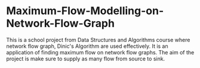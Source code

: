 # Maximum-Flow-Modelling-on-Network-Flow-Graph
This is a school project from Data Structures and Algorithms course where network flow graph, Dinic's Algorithm are used effectively.  It is an application of finding maximum flow on network flow  graphs. The aim of the project is make sure to supply as many flow from source to sink.
